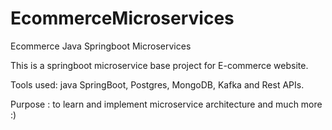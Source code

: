 # EcommerceMicroservices
Ecommerce Java Springboot Microservices

This is a springboot microservice base project for E-commerce website.

Tools used: java SpringBoot, Postgres, MongoDB, Kafka and Rest APIs.

Purpose : to learn and implement microservice architecture and much more :)